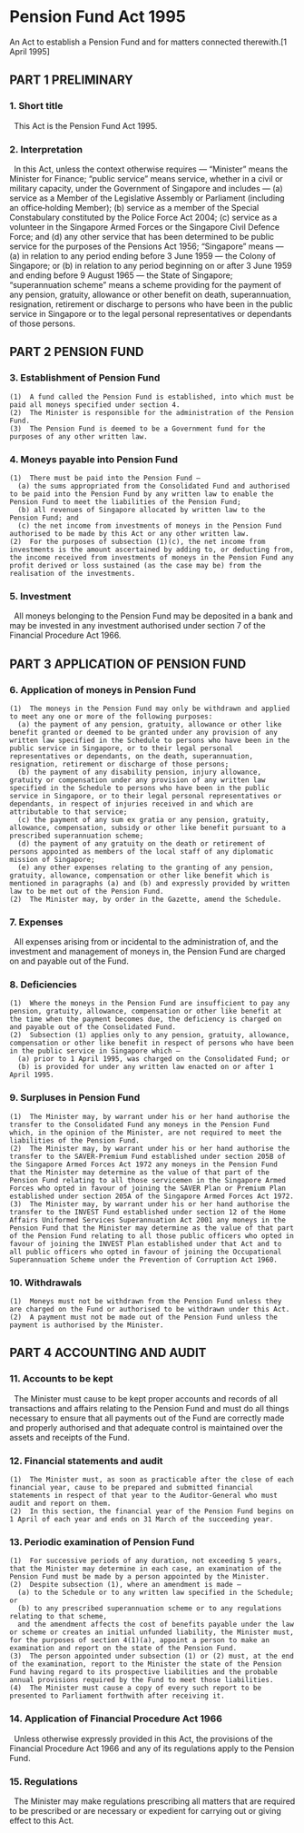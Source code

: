 # Pension Fund Act 1995

An Act to establish a Pension Fund and for matters connected therewith.[1 April 1995]


## PART 1 PRELIMINARY


### 1. Short title

    This Act is the Pension Fund Act 1995.

### 2. Interpretation

    In this Act, unless the context otherwise requires —
    “Minister” means the Minister for Finance;
    “public service” means service, whether in a civil or military capacity, under the Government of Singapore and includes —
      (a) service as a Member of the Legislative Assembly or Parliament (including an office‑holding Member);
      (b) service as a member of the Special Constabulary constituted by the Police Force Act 2004;
      (c) service as a volunteer in the Singapore Armed Forces or the Singapore Civil Defence Force; and
      (d) any other service that has been determined to be public service for the purposes of the Pensions Act 1956;
    “Singapore” means —
      (a) in relation to any period ending before 3 June 1959 — the Colony of Singapore; or
      (b) in relation to any period beginning on or after 3 June 1959 and ending before 9 August 1965 — the State of Singapore;
    “superannuation scheme” means a scheme providing for the payment of any pension, gratuity, allowance or other benefit on death, superannuation, resignation, retirement or discharge to persons who have been in the public service in Singapore or to the legal personal representatives or dependants of those persons.


## PART 2 PENSION FUND


### 3. Establishment of Pension Fund

    (1)  A fund called the Pension Fund is established, into which must be paid all moneys specified under section 4.
    (2)  The Minister is responsible for the administration of the Pension Fund.
    (3)  The Pension Fund is deemed to be a Government fund for the purposes of any other written law.

### 4. Moneys payable into Pension Fund

    (1)  There must be paid into the Pension Fund —
      (a) the sums appropriated from the Consolidated Fund and authorised to be paid into the Pension Fund by any written law to enable the Pension Fund to meet the liabilities of the Pension Fund;
      (b) all revenues of Singapore allocated by written law to the Pension Fund; and
      (c) the net income from investments of moneys in the Pension Fund authorised to be made by this Act or any other written law.
    (2)  For the purposes of subsection (1)(c), the net income from investments is the amount ascertained by adding to, or deducting from, the income received from investments of moneys in the Pension Fund any profit derived or loss sustained (as the case may be) from the realisation of the investments.

### 5. Investment

    All moneys belonging to the Pension Fund may be deposited in a bank and may be invested in any investment authorised under section 7 of the Financial Procedure Act 1966.


## PART 3 APPLICATION OF PENSION FUND


### 6. Application of moneys in Pension Fund

    (1)  The moneys in the Pension Fund may only be withdrawn and applied to meet any one or more of the following purposes:
      (a) the payment of any pension, gratuity, allowance or other like benefit granted or deemed to be granted under any provision of any written law specified in the Schedule to persons who have been in the public service in Singapore, or to their legal personal representatives or dependants, on the death, superannuation, resignation, retirement or discharge of those persons;
      (b) the payment of any disability pension, injury allowance, gratuity or compensation under any provision of any written law specified in the Schedule to persons who have been in the public service in Singapore, or to their legal personal representatives or dependants, in respect of injuries received in and which are attributable to that service;
      (c) the payment of any sum ex gratia or any pension, gratuity, allowance, compensation, subsidy or other like benefit pursuant to a prescribed superannuation scheme;
      (d) the payment of any gratuity on the death or retirement of persons appointed as members of the local staff of any diplomatic mission of Singapore;
      (e) any other expenses relating to the granting of any pension, gratuity, allowance, compensation or other like benefit which is mentioned in paragraphs (a) and (b) and expressly provided by written law to be met out of the Pension Fund.
    (2)  The Minister may, by order in the Gazette, amend the Schedule.

### 7. Expenses

    All expenses arising from or incidental to the administration of, and the investment and management of moneys in, the Pension Fund are charged on and payable out of the Fund.

### 8. Deficiencies

    (1)  Where the moneys in the Pension Fund are insufficient to pay any pension, gratuity, allowance, compensation or other like benefit at the time when the payment becomes due, the deficiency is charged on and payable out of the Consolidated Fund.
    (2)  Subsection (1) applies only to any pension, gratuity, allowance, compensation or other like benefit in respect of persons who have been in the public service in Singapore which —
      (a) prior to 1 April 1995, was charged on the Consolidated Fund; or
      (b) is provided for under any written law enacted on or after 1 April 1995.

### 9. Surpluses in Pension Fund

    (1)  The Minister may, by warrant under his or her hand authorise the transfer to the Consolidated Fund any moneys in the Pension Fund which, in the opinion of the Minister, are not required to meet the liabilities of the Pension Fund.
    (2)  The Minister may, by warrant under his or her hand authorise the transfer to the SAVER‑Premium Fund established under section 205B of the Singapore Armed Forces Act 1972 any moneys in the Pension Fund that the Minister may determine as the value of that part of the Pension Fund relating to all those servicemen in the Singapore Armed Forces who opted in favour of joining the SAVER Plan or Premium Plan established under section 205A of the Singapore Armed Forces Act 1972.
    (3)  The Minister may, by warrant under his or her hand authorise the transfer to the INVEST Fund established under section 12 of the Home Affairs Uniformed Services Superannuation Act 2001 any moneys in the Pension Fund that the Minister may determine as the value of that part of the Pension Fund relating to all those public officers who opted in favour of joining the INVEST Plan established under that Act and to all public officers who opted in favour of joining the Occupational Superannuation Scheme under the Prevention of Corruption Act 1960.

### 10. Withdrawals

    (1)  Moneys must not be withdrawn from the Pension Fund unless they are charged on the Fund or authorised to be withdrawn under this Act.
    (2)  A payment must not be made out of the Pension Fund unless the payment is authorised by the Minister.


## PART 4 ACCOUNTING AND AUDIT


### 11. Accounts to be kept

    The Minister must cause to be kept proper accounts and records of all transactions and affairs relating to the Pension Fund and must do all things necessary to ensure that all payments out of the Fund are correctly made and properly authorised and that adequate control is maintained over the assets and receipts of the Fund.

### 12. Financial statements and audit

    (1)  The Minister must, as soon as practicable after the close of each financial year, cause to be prepared and submitted financial statements in respect of that year to the Auditor-General who must audit and report on them.
    (2)  In this section, the financial year of the Pension Fund begins on 1 April of each year and ends on 31 March of the succeeding year.

### 13. Periodic examination of Pension Fund

    (1)  For successive periods of any duration, not exceeding 5 years, that the Minister may determine in each case, an examination of the Pension Fund must be made by a person appointed by the Minister.
    (2)  Despite subsection (1), where an amendment is made —
      (a) to the Schedule or to any written law specified in the Schedule; or
      (b) to any prescribed superannuation scheme or to any regulations relating to that scheme,
      and the amendment affects the cost of benefits payable under the law or scheme or creates an initial unfunded liability, the Minister must, for the purposes of section 4(1)(a), appoint a person to make an examination and report on the state of the Pension Fund.
    (3)  The person appointed under subsection (1) or (2) must, at the end of the examination, report to the Minister the state of the Pension Fund having regard to its prospective liabilities and the probable annual provisions required by the Fund to meet those liabilities.
    (4)  The Minister must cause a copy of every such report to be presented to Parliament forthwith after receiving it.

### 14. Application of Financial Procedure Act 1966

    Unless otherwise expressly provided in this Act, the provisions of the Financial Procedure Act 1966 and any of its regulations apply to the Pension Fund.

### 15. Regulations

    The Minister may make regulations prescribing all matters that are required to be prescribed or are necessary or expedient for carrying out or giving effect to this Act.

